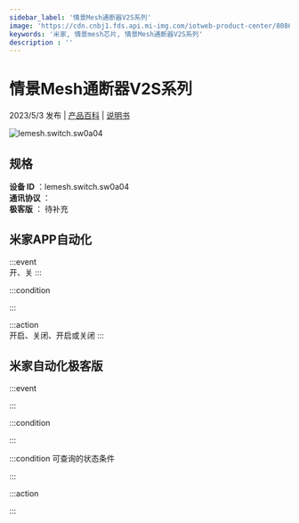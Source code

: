 ```yaml
---
sidebar_label: '情景Mesh通断器V2S系列'
image: 'https://cdn.cnbj1.fds.api.mi-img.com/iotweb-product-center/8086ca19612ff254d349fb7b5e168402_1678842356134.png?GalaxyAccessKeyId=AKVGLQWBOVIRQ3XLEW&Expires=9223372036854775807&Signature=gCo0ieLtBztPIRz4ZlTIvFk9kbM='
keywords: '米家, 情景mesh芯片, 情景Mesh通断器V2S系列'
description : ''
---
```

# 情景Mesh通断器V2S系列

2023/5/3 发布 | [产品百科](https://home.mi.com/webapp/content/baike/product/index.html?model=lemesh.switch.sw0a04/) | [说明书](https://home.mi.com/views/introduction.html?model=lemesh.switch.sw0a04&region=cn)

![lemesh.switch.sw0a04](https://cdn.cnbj1.fds.api.mi-img.com/iotweb-product-center/8086ca19612ff254d349fb7b5e168402_1678842356134.png?GalaxyAccessKeyId=AKVGLQWBOVIRQ3XLEW&Expires=9223372036854775807&Signature=gCo0ieLtBztPIRz4ZlTIvFk9kbM=)

## 规格  
> 
**设备 ID** ：lemesh.switch.sw0a04  
**通讯协议** ：  
**极客版**  ： 待补充 


## 米家APP自动化  

:::event  
开、关
:::

:::condition  

:::

:::action   
开启、关闭、开启或关闭
:::

## 米家自动化极客版  

:::event  

:::

:::condition  

:::

:::condition 可查询的状态条件  

:::

:::action  

:::

        
